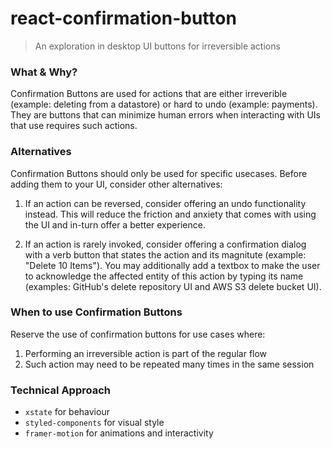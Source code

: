 # react-confirmation-button

> An exploration in desktop UI buttons for irreversible actions

### What & Why?

Confirmation Buttons are used for actions that are either irreverible (example:
deleting from a datastore) or hard to undo (example: payments). They are buttons
that can minimize human errors when interacting with UIs that use requires such
actions.

### Alternatives

Confirmation Buttons should only be used for specific usecases. Before adding
them to your UI, consider other alternatives:

1. If an action can be reversed, consider offering an undo functionality
   instead. This will reduce the friction and anxiety that comes with using the
   UI and in-turn offer a better experience.

2. If an action is rarely invoked, consider offering a confirmation dialog with
   a verb button that states the action and its magnitute (example: "Delete 10
   Items"). You may additionally add a textbox to make the user to acknowledge
   the affected entity of this action by typing its name (examples: GitHub's
   delete repository UI and AWS S3 delete bucket UI).

### When to use Confirmation Buttons

Reserve the use of confirmation buttons for use cases where:

1. Performing an irreversible action is part of the regular flow
2. Such action may need to be repeated many times in the same session

### Technical Approach

- `xstate` for behaviour
- `styled-components` for visual style
- `framer-motion` for animations and interactivity
